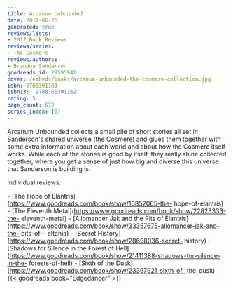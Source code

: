 ```yaml
---
title: Arcanum Unbounded
date: 2017-06-25
generated: true
reviews/lists:
- 2017 Book Reviews
reviews/series:
- The Cosmere
reviews/authors:
- Brandon Sanderson
goodreads_id: 28595941
cover: /embeds/books/arcanum-unbounded-the-cosmere-collection.jpg
isbn: 0765391163
isbn13: '9780765391162'
rating: 5
page_count: 672
series_index: [0]
---
```

Arcanum Unbounded collects a small pile of short stories all set in Sanderson's shared universe (the Cosmere) and glues them together with some extra information about each world and about how the Cosmere itself works. While each of the stories is good by itself, they really shine collected together, where you get a sense of just how big and diverse this universe that Sanderson is building is.  

Individual reviews:  

<!--more-->

\- [The Hope of Elantris](https://www.goodreads.com/book/show/10852065-the- hope-of-elantris)   \- [The Eleventh Metal](https://www.goodreads.com/book/show/22823333-the- eleventh-metal)   \- [Allomancer Jak and the Pits of Elantris](https://www.goodreads.com/book/show/33357675-allomancer-jak-and-the- pits-of-- eltania)   \- [Secret History](https://www.goodreads.com/book/show/28698036-secret- history)   \- [Shadows for Silence in the Forest of Hell](https://www.goodreads.com/book/show/21411388-shadows-for-silence-in-the- forests-of-hell)   \- [Sixth of the Dusk](https://www.goodreads.com/book/show/23397921-sixth-of- the-dusk)   \- {{< goodreads book="Edgedancer" >}}